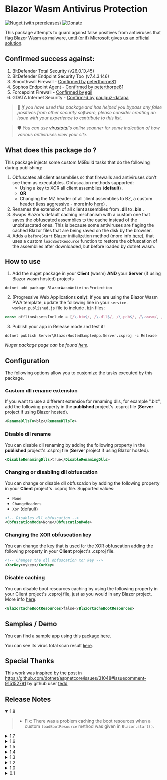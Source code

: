 ﻿# Blazor Wasm Antivirus Protection

[![Nuget (with prereleases)](https://img.shields.io/nuget/v/BlazorWasmAntivirusProtection.svg?logo=nuget)](https://www.nuget.org/packages/BlazorWasmAntivirusProtection)  [![Donate](https://img.shields.io/badge/Donate-PayPal-green.svg)](https://www.paypal.com/cgi-bin/webscr?cmd=_donations&business=7CRGWPYB5AKJQ&currency_code=EUR&source=url)

This package attempts to guard against false positives from antiviruses that flag Blazor Wasm as malware,  [until (or if) Microsoft gives us an official solution](https://github.com/dotnet/aspnetcore/issues/36978).


## Confirmed success against:
1. BitDefender Total Security (v26.0.10.45)
2. BitDefender Endpoint Security Tool (v7.4.3.146)
3. Smoothwall Firewall - [Confirmed by](https://github.com/MudBlazor/MudBlazor/issues/3883#issuecomment-1031357095) [peterthorpe81](https://github.com/peterthorpe81)
4. Sophos Endpoint Agent - [Confirmed by](https://github.com/stavroskasidis/BlazorWasmAntivirusProtection/issues/12) [peterthorpe81](https://github.com/peterthorpe81)
5. Forcepoint Firewall - [Confirmed by](https://github.com/dotnet/aspnetcore/issues/36978#issuecomment-1109822288) [egil](https://github.com/egil)
6. GDATA Internet Security - [Confirmed by](https://github.com/stavroskasidis/BlazorWasmAntivirusProtection/issues/6) [paulguz-datapa](https://github.com/paulguz-datapa)

> 📣 *If you have used this package and has helped you bypass any false positives from other security software, please consider creating an issue with your experience to contribute to this list.*

> 🛡️ *You can use [virustotal](https://www.virustotal.com/gui/home/url)'s online scanner for some indication of how various antiviruses view your site.*

## What does this package do ?
This package injects some custom MSBuild tasks that do the following during publishing:
1. Obfuscates all client assemblies so that firewalls and antiviruses don't see them as executables. Obfuscation methods supported:
   * Using a key to XOR all client assemblies (**default**) .
   * **OR**
   * Changing the MZ header of all client assemblies to BZ, a custom header (less aggressive - more info [here](https://en.wikipedia.org/wiki/DOS_MZ_executable)) .
2. Renames the extension of all client assemblies from **.dll** to **.bin** .
3. Swaps Blazor's default caching mechanism with a custom one that saves the obfuscated assemblies to the cache instead of the unobfuscated ones. This is because some antiviruses are flaging the cached Blazor files that are being saved on the disk by the browser.
4. Adds a `beforeStart` Blazor initialization method (more info [here](https://docs.microsoft.com/en-us/aspnet/core/blazor/javascript-interoperability/?view=aspnetcore-6.0#javascript-initializers)), that uses a custom `loadBootResource` function to restore the obfuscation of the assemblies after downloaded, but before loaded by dotnet.wasm.

## How to use
1. Add the nuget package in your **Client** (wasm) **AND** your **Server** (if using Blazor wasm hosted) projects
```
dotnet add package BlazorWasmAntivirusProtection
``` 
2. (Progressive Web Applications **only**): If you are using the Blazor Wasm PWA template, update the following line in your `service-worker.published.js` file to include `.bin` files:

```js
const offlineAssetsInclude = [/\.bin$/, /\.dll$/, /\.pdb$/, /\.wasm/, /\.html/, /\.js$/, /\.json$/, /\.css$/, /\.woff$/, /\.png$/, /\.jpe?g$/, /\.gif$/, /\.ico$/, /\.blat$/, /\.dat$/ ];
```

3. Publish your app in Release mode and test it!
```
dotnet publish Server\BlazorHostedSampleApp.Server.csproj -c Release
```
*Nuget package page can be found [here](https://www.nuget.org/packages/BlazorWasmAntivirusProtection).*

## Configuration
The following options allow you to customize the tasks executed by this package.
### **Custom dll rename extension**
If you want to use a different extension for renaming dlls, for example ".blz", add the following property in the **published** project's .csproj file (**Server** project if using Blazor hosted).
```xml
<RenameDllsTo>blz</RenameDllsTo>
```

### **Disable dll rename**
You can disable dll renaming by adding the following property in the **published** project's .csproj file (**Server** project if using Blazor hosted).
```xml
<DisableRenamingDlls>true</DisableRenamingDlls>
```

### **Changing or disabling dll obfuscation**
You can change or disable dll obfuscation by adding the following property in your **Client** project's .csproj file. Supported values: 
- `None`
- `ChangeHeaders`
- `Xor` (default)
```xml
<!-- Disables dll obfuscation -->
<ObfuscationMode>None</ObfuscationMode> 
```

### **Changing the XOR obfuscation key**
You can change the key that is used for the XOR obfuscation adding the following property in your **Client** project's .csproj file.
```xml
<!-- Changes the dll obfuscation xor key -->
<XorKey>mykey</XorKey>
```

### **Disable caching**
You can disable boot resources caching by using the following property in your Client project's .csproj file, just as you would in any Blazor project. More info [here](https://docs.microsoft.com/en-us/aspnet/core/blazor/host-and-deploy/webassembly?view=aspnetcore-6.0#disable-integrity-checking-for-non-pwa-apps).
```xml
<BlazorCacheBootResources>false</BlazorCacheBootResources>
```

## Samples / Demo
You can find a sample app using this package [here](https://blazor-antivirus-block.azurewebsites.net/). 

You can see its virus total scan result [here](https://www.virustotal.com/gui/url/172a7a7059b2f0e0980187fac4921d3df0d5a66a07b5a60e40e23668067b0368).

## Special Thanks
This work was inspired by the post in https://github.com/dotnet/aspnetcore/issues/31048#issuecomment-915152791  by github user [tedd](https://github.com/tedd)

## Release Notes
<details open="open"><summary>1.8</summary>
    
>- Fix: There was a problem caching the boot resources when a custom `loadBootResource` method was given in `Blazor.start()`.
</details>

<details><summary>1.7</summary>
    
>- New feature: Swaped Blazor's default caching mechanism with a custom one that saves the obfuscated assemblies on the cache instead of the unobfuscated ones. This is because some antiviruses are flaging the cached Blazor files that are being saved on the disk by the browser.
</details>

<details><summary>1.6</summary>
    
>- Fix for publishing twice before cleaning (regression) [#13](https://github.com/stavroskasidis/BlazorWasmAntivirusProtection/issues/13)
</details>

<details><summary>1.5</summary>
    
>- Added support for multiple dll obfuscations, changing the default to XORing the dlls instead of just changing the headers.
</details>

<details><summary>1.4</summary>
    
>- Added support for Multiple Blazor Wasm apps under the same Server project [#8](https://github.com/stavroskasidis/BlazorWasmAntivirusProtection/issues/8)
</details>


<details><summary>1.3</summary>
    
>- Added support for Blazor Wasm PWA apps
</details>


<details><summary>1.2</summary>
    
>- Fixed sequential publishing issue.
</details>

<details><summary>1.0</summary>
    
>- Added customization options.
</details>

<details><summary>0.1</summary>
    
>- Initial release.
</details>
